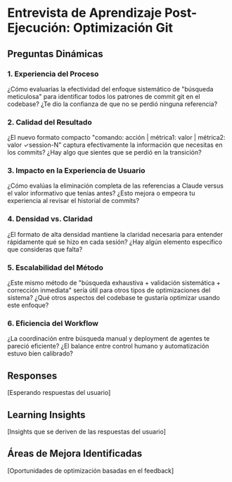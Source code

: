 # Entrevista de Aprendizaje Post-Ejecución: Optimización Git

## Preguntas Dinámicas

### 1. Experiencia del Proceso
¿Cómo evaluarías la efectividad del enfoque sistemático de "búsqueda meticulosa" para identificar todos los patrones de commit git en el codebase? ¿Te dio la confianza de que no se perdió ninguna referencia?

### 2. Calidad del Resultado  
¿El nuevo formato compacto "comando: acción | métrica1: valor | métrica2: valor ✓session-N" captura efectivamente la información que necesitas en los commits? ¿Hay algo que sientes que se perdió en la transición?

### 3. Impacto en la Experiencia de Usuario
¿Cómo evalúas la eliminación completa de las referencias a Claude versus el valor informativo que tenías antes? ¿Esto mejora o empeora tu experiencia al revisar el historial de commits?

### 4. Densidad vs. Claridad
¿El formato de alta densidad mantiene la claridad necesaria para entender rápidamente qué se hizo en cada sesión? ¿Hay algún elemento específico que consideras que falta?

### 5. Escalabilidad del Método
¿Este mismo método de "búsqueda exhaustiva + validación sistemática + corrección inmediata" sería útil para otros tipos de optimizaciones del sistema? ¿Qué otros aspectos del codebase te gustaría optimizar usando este enfoque?

### 6. Eficiencia del Workflow
¿La coordinación entre búsqueda manual y deployment de agentes te pareció eficiente? ¿El balance entre control humano y automatización estuvo bien calibrado?

## Responses
[Esperando respuestas del usuario]

## Learning Insights
[Insights que se deriven de las respuestas del usuario]

## Áreas de Mejora Identificadas
[Oportunidades de optimización basadas en el feedback]